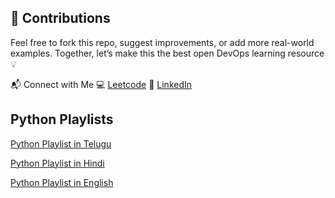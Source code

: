 ## 🤝 Contributions
Feel free to fork this repo, suggest improvements, or add more real-world examples.
Together, let’s make this the best open DevOps learning resource 💡

📬 Connect with Me
💻 [Leetcode](https://leetcode.com/u/mazidmd/)
🔗 [LinkedIn](http)

## Python Playlists 

[Python Playlist in Telugu](https://www.youtube.com/playlist?list=PLS8lzSv6JRJ2OC7KVp05jqtY4MgLsitdX)

[Python Playlist in Hindi](https://www.youtube.com/watch?si=Gogpd8IPE6XgSdVo&v=ERCMXc8x7mc&feature=youtu.be)

[Python Playlist in English](https://www.youtube.com/watch?si=jqj6aukRVPsMMymS&v=kqtD5dpn9C8&feature=youtu.be)

